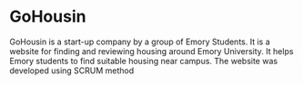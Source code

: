 # GoHousin

GoHousin is a start-up company by a group of Emory Students.
It is a website for finding and reviewing housing around Emory University. It helps Emory students to find suitable housing near campus. The website was developed using SCRUM method
